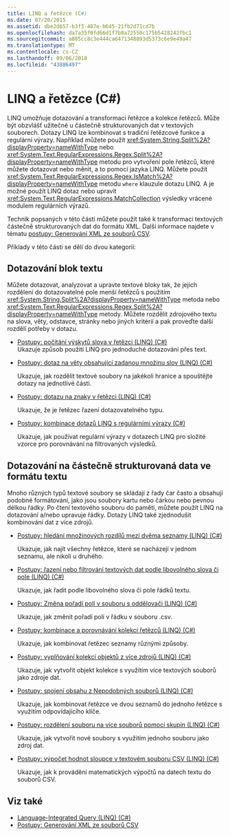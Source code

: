 ```yaml
---
title: LINQ a řetězce (C#)
ms.date: 07/20/2015
ms.assetid: dbe2d657-b3f3-487e-b645-21fb2d71cd7b
ms.openlocfilehash: da7a35f0fd66d1f7b8a72550c175b5428242fbc1
ms.sourcegitcommit: a885cc8c3e444ca6471348893d5373c6e9e49a47
ms.translationtype: MT
ms.contentlocale: cs-CZ
ms.lasthandoff: 09/06/2018
ms.locfileid: "43886497"
---
```

# <a name="linq-and-strings-c"></a>LINQ a řetězce (C#)

LINQ umožňuje dotazování a transformaci řetězce a kolekce řetězců. Může být obzvlášť užitečné u částečně strukturovaných dat v textových souborech. Dotazy LINQ lze kombinovat s tradiční řetězcové funkce a regulární výrazy. Například můžete použít <xref:System.String.Split%2A?displayProperty=nameWithType> nebo <xref:System.Text.RegularExpressions.Regex.Split%2A?displayProperty=nameWithType> metodu pro vytvoření pole řetězců, které můžete dotazovat nebo měnit, a to pomocí jazyka LINQ. Můžete použít <xref:System.Text.RegularExpressions.Regex.IsMatch%2A?displayProperty=nameWithType> metodu `where` klauzule dotazu LINQ. A je možné použít LINQ dotaz nebo upravit <xref:System.Text.RegularExpressions.MatchCollection> výsledky vrácené modulem regulárních výrazů.

Technik popsaných v této části můžete použít také k transformaci textových částečně strukturovaných dat do formátu XML. Další informace najdete v tématu [postupy: Generování XML ze souborů CSV](how-to-generate-xml-from-csv-files.md).

Příklady v této části se dělí do dvou kategorií:

## <a name="querying-a-block-of-text"></a>Dotazování blok textu

Můžete dotazovat, analyzovat a upravte textové bloky tak, že jejich rozdělení do dotazovatelné pole menší řetězců s použitím <xref:System.String.Split%2A?displayProperty=nameWithType> metoda nebo <xref:System.Text.RegularExpressions.Regex.Split%2A?displayProperty=nameWithType> metody. Můžete rozdělit zdrojového textu na slova, věty, odstavce, stránky nebo jiných kritérií a pak proveďte další rozdělí potřeby v dotazu.

- [Postupy: počítání výskytů slova v řetězci (LINQ) (C#)](how-to-count-occurrences-of-a-word-in-a-string-linq.md)  
  Ukazuje způsob použití LINQ pro jednoduché dotazování přes text.

- [Postupy: dotaz na věty obsahující zadanou množinu slov (LINQ) (C#)](how-to-query-for-sentences-that-contain-a-specified-set-of-words-linq.md)

  Ukazuje, jak rozdělit textové soubory na jakékoli hranice a spouštějte dotazy na jednotlivé části.

- [Postupy: dotazu na znaky v řetězci (LINQ) (C#)](how-to-query-for-characters-in-a-string-linq.md)

  Ukazuje, že je řetězec řazení dotazovatelného typu.

- [Postupy: kombinace dotazů LINQ s regulárními výrazy (C#)](how-to-combine-linq-queries-with-regular-expressions.md)

  Ukazuje, jak používat regulární výrazy v dotazech LINQ pro složité vzorce pro porovnávání na filtrovaných výsledků.

## <a name="querying-semi-structured-data-in-text-format"></a>Dotazování na částečně strukturovaná data ve formátu textu

Mnoho různých typů textové soubory se skládají z řady čar často a obsahují podobné formátování, jako jsou soubory kartu nebo čárkou nebo pevnou délkou řádky. Po čtení textového souboru do paměti, můžete použít LINQ na dotazování a/nebo upravuje řádky. Dotazy LINQ také zjednodušit kombinování dat z více zdrojů.

- [Postupy: hledání množinových rozdílů mezi dvěma seznamy (LINQ) (C#)](how-to-find-the-set-difference-between-two-lists-linq.md)

  Ukazuje, jak najít všechny řetězce, které se nacházejí v jednom seznamu, ale nikoli u druhého.

- [Postupy: řazení nebo filtrování textových dat podle libovolného slova či pole (LINQ) (C#)](how-to-sort-or-filter-text-data-by-any-word-or-field-linq.md)

  Ukazuje, jak řadit podle libovolného slova či pole řádků textu.

- [Postupy: Změna pořadí polí v souboru s oddělovači (LINQ) (C#)](how-to-reorder-the-fields-of-a-delimited-file-linq.md)

  Ukazuje, jak změnit pořadí polí v řádku v souboru .csv.

- [Postupy: kombinace a porovnávání kolekcí řetězců (LINQ) (C#)](how-to-combine-and-compare-string-collections-linq.md)

  Ukazuje, jak kombinovat řetězec seznamy různými způsoby.

- [Postupy: vyplňování kolekcí objektů z více zdrojů (LINQ) (C#)](how-to-populate-object-collections-from-multiple-sources-linq.md)

  Ukazuje, jak vytvořit objekt kolekce s využitím více textových souborů jako zdroje dat.

- [Postupy: spojení obsahu z Nepodobných souborů (LINQ) (C#)](how-to-join-content-from-dissimilar-files-linq.md)
  
  Ukazuje, jak kombinovat řetězce ve dvou seznamů do jednoho řetězce s využitím odpovídajícího klíče.

- [Postupy: rozdělení souboru na více souborů pomocí skupin (LINQ) (C#)](how-to-split-a-file-into-many-files-by-using-groups-linq.md)
  
  Ukazuje, jak vytvořit nové soubory s využitím jednoho souboru jako zdroj dat.

- [Postupy: výpočet hodnot sloupce v textovém souboru CSV (LINQ) (C#)](how-to-compute-column-values-in-a-csv-text-file-linq.md)
  
  Ukazuje, jak k provádění matematických výpočtů na datech textu do souborů CSV.

## <a name="see-also"></a>Viz také

- [Language-Integrated Query (LINQ) (C#)](index.md)
- [Postupy: Generování XML ze souborů CSV](how-to-generate-xml-from-csv-files.md)
